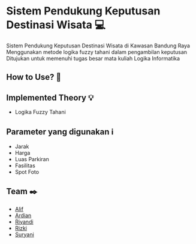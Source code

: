 # Sistem Pendukung Keputusan Destinasi Wisata :computer:
Sistem Pendukung Keputusan Destinasi Wisata di Kawasan Bandung Raya <br>
Menggunakan metode logika fuzzy tahani dalam pengambilan keputusan <br>
Ditujukan untuk memenuhi tugas besar mata kuliah Logika Informatika

## How to Use? :memo:


## Implemented Theory :bulb:
- Logika Fuzzy Tahani

## Parameter yang digunakan :information_source:
- Jarak
- Harga
- Luas Parkiran
- Fasilitas
- Spot Foto

## Team :black_nib:
- [Alif](https://www.instagram.com/frappuccinogaze/)
- [Ardian](https://www.instagram.com/not_ardian_hilman/)
- [Riyandi](https://github.com/riyandifirman)
- [Rizki](https://github.com/RizkiWahyudie)
- [Suryani](https://www.instagram.com/sles1401/)
